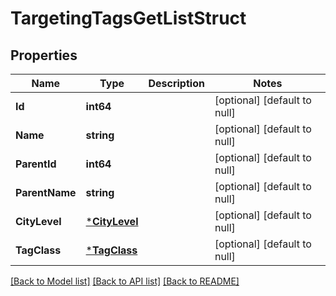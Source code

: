 # TargetingTagsGetListStruct

## Properties
Name | Type | Description | Notes
------------ | ------------- | ------------- | -------------
**Id** | **int64** |  | [optional] [default to null]
**Name** | **string** |  | [optional] [default to null]
**ParentId** | **int64** |  | [optional] [default to null]
**ParentName** | **string** |  | [optional] [default to null]
**CityLevel** | [***CityLevel**](CityLevel.md) |  | [optional] [default to null]
**TagClass** | [***TagClass**](TagClass.md) |  | [optional] [default to null]

[[Back to Model list]](../README.md#documentation-for-models) [[Back to API list]](../README.md#documentation-for-api-endpoints) [[Back to README]](../README.md)


